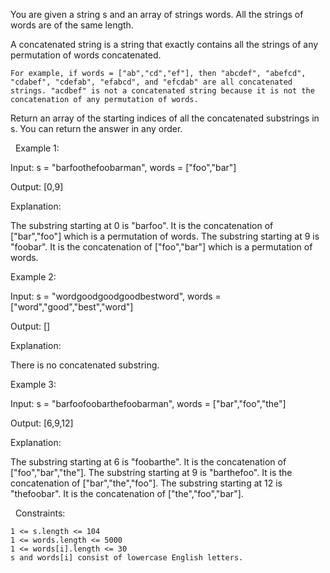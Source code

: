 You are given a string s and an array of strings words. All the strings of words are of the same length.

A concatenated string is a string that exactly contains all the strings of any permutation of words concatenated.


	For example, if words = ["ab","cd","ef"], then "abcdef", "abefcd", "cdabef", "cdefab", "efabcd", and "efcdab" are all concatenated strings. "acdbef" is not a concatenated string because it is not the concatenation of any permutation of words.


Return an array of the starting indices of all the concatenated substrings in s. You can return the answer in any order.

 
Example 1:


Input: s = "barfoothefoobarman", words = ["foo","bar"]

Output: [0,9]

Explanation:

The substring starting at 0 is "barfoo". It is the concatenation of ["bar","foo"] which is a permutation of words.
The substring starting at 9 is "foobar". It is the concatenation of ["foo","bar"] which is a permutation of words.


Example 2:


Input: s = "wordgoodgoodgoodbestword", words = ["word","good","best","word"]

Output: []

Explanation:

There is no concatenated substring.


Example 3:


Input: s = "barfoofoobarthefoobarman", words = ["bar","foo","the"]

Output: [6,9,12]

Explanation:

The substring starting at 6 is "foobarthe". It is the concatenation of ["foo","bar","the"].
The substring starting at 9 is "barthefoo". It is the concatenation of ["bar","the","foo"].
The substring starting at 12 is "thefoobar". It is the concatenation of ["the","foo","bar"].


 
Constraints:


	1 <= s.length <= 104
	1 <= words.length <= 5000
	1 <= words[i].length <= 30
	s and words[i] consist of lowercase English letters.

